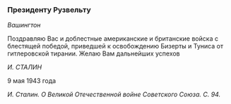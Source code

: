 ### Президенту Рузвельту

_Вашингтон_

Поздравляю Вас и доблестные американские и британские войска с блестящей победой, приведшей к освобождению Бизерты и Туниса от гитлеровской тирании. Желаю Вам дальнейших успехов

_И. СТАЛИН_

9 мая 1943 года

_И. Сталин. О Великой Отечественной войне Советского Союза. С. 94._